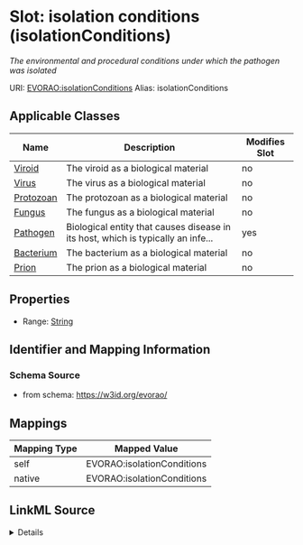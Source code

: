 

# Slot: isolation conditions (isolationConditions) 


_The environmental and procedural conditions under which the pathogen was isolated_





URI: [EVORAO:isolationConditions](https://w3id.org/evorao/isolationConditions)
Alias: isolationConditions

<!-- no inheritance hierarchy -->





## Applicable Classes

| Name | Description | Modifies Slot |
| --- | --- | --- |
| [Viroid](Viroid.md) | The viroid as a biological material |  no  |
| [Virus](Virus.md) | The virus as a biological material |  no  |
| [Protozoan](Protozoan.md) | The protozoan as a biological material |  no  |
| [Fungus](Fungus.md) | The fungus as a biological material |  no  |
| [Pathogen](Pathogen.md) | Biological entity that causes disease in its host, which is typically an infe... |  yes  |
| [Bacterium](Bacterium.md) | The bacterium as a biological material |  no  |
| [Prion](Prion.md) | The prion as a biological material |  no  |







## Properties

* Range: [String](String.md)





## Identifier and Mapping Information







### Schema Source


* from schema: https://w3id.org/evorao/




## Mappings

| Mapping Type | Mapped Value |
| ---  | ---  |
| self | EVORAO:isolationConditions |
| native | EVORAO:isolationConditions |




## LinkML Source

<details>
```yaml
name: isolationConditions
description: The environmental and procedural conditions under which the pathogen
  was isolated
title: isolation conditions
from_schema: https://w3id.org/evorao/
rank: 1000
alias: isolationConditions
domain_of:
- Pathogen
range: string
required: false
multivalued: false

```
</details>